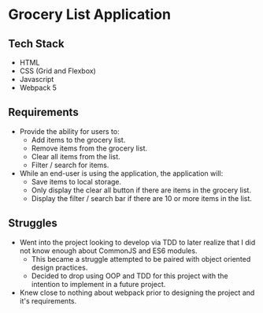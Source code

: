 ﻿# Grocery List Application

## Tech Stack
* HTML
* CSS (Grid and Flexbox)
* Javascript
* Webpack 5

## Requirements
* Provide the ability for users to:
   * Add items to the grocery list.
   * Remove items from the grocery list.
   * Clear all items from the list.
   * Filter / search for items.
* While an end-user is using the application, the application will:
   * Save items to local storage.
   * Only display the clear all button if there are items in the grocery list.
   * Display the filter / search bar if there are 10 or more items in the list.

## Struggles
* Went into the project looking to develop via TDD to later realize that I did not know enough about CommonJS and ES6 modules.
   * This became a struggle attempted to be paired with object oriented design practices.
   * Decided to drop using OOP and TDD for this project with the intention to implement in a future project.
* Knew close to nothing about webpack prior to designing the project and it's requirements.
